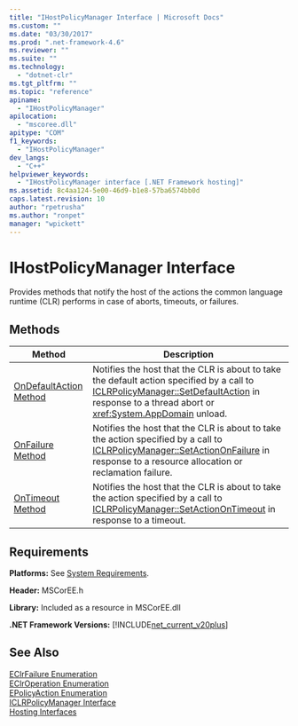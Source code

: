 ```yaml
---
title: "IHostPolicyManager Interface | Microsoft Docs"
ms.custom: ""
ms.date: "03/30/2017"
ms.prod: ".net-framework-4.6"
ms.reviewer: ""
ms.suite: ""
ms.technology: 
  - "dotnet-clr"
ms.tgt_pltfrm: ""
ms.topic: "reference"
apiname: 
  - "IHostPolicyManager"
apilocation: 
  - "mscoree.dll"
apitype: "COM"
f1_keywords: 
  - "IHostPolicyManager"
dev_langs: 
  - "C++"
helpviewer_keywords: 
  - "IHostPolicyManager interface [.NET Framework hosting]"
ms.assetid: 8c4aa124-5e00-46d9-b1e8-57ba6574bb0d
caps.latest.revision: 10
author: "rpetrusha"
ms.author: "ronpet"
manager: "wpickett"
---
```

# IHostPolicyManager Interface
Provides methods that notify the host of the actions the common language runtime (CLR) performs in case of aborts, timeouts, or failures.  
  
## Methods  
  
|Method|Description|  
|------------|-----------------|  
|[OnDefaultAction Method](../../../../docs/framework/unmanaged-api/hosting/ihostpolicymanager-ondefaultaction-method.md)|Notifies the host that the CLR is about to take the default action specified by a call to [ICLRPolicyManager::SetDefaultAction](../../../../docs/framework/unmanaged-api/hosting/iclrpolicymanager-setdefaultaction-method.md) in response to a thread abort or <xref:System.AppDomain> unload.|  
|[OnFailure Method](../../../../docs/framework/unmanaged-api/hosting/ihostpolicymanager-onfailure-method.md)|Notifies the host that the CLR is about to take the action specified by a call to [ICLRPolicyManager::SetActionOnFailure](../../../../docs/framework/unmanaged-api/hosting/iclrpolicymanager-setactiononfailure-method.md) in response to a resource allocation or reclamation failure.|  
|[OnTimeout Method](../../../../docs/framework/unmanaged-api/hosting/ihostpolicymanager-ontimeout-method.md)|Notifies the host that the CLR is about to take the action specified by a call to [ICLRPolicyManager::SetActionOnTimeout](../../../../docs/framework/unmanaged-api/hosting/iclrpolicymanager-setactionontimeout-method.md) in response to a timeout.|  
  
## Requirements  
 **Platforms:** See [System Requirements](../../../../docs/framework/getting-started/system-requirements.md).  
  
 **Header:** MSCorEE.h  
  
 **Library:** Included as a resource in MSCorEE.dll  
  
 **.NET Framework Versions:** [!INCLUDE[net_current_v20plus](../../../../includes/net-current-v20plus-md.md)]  
  
## See Also  
 [EClrFailure Enumeration](../../../../docs/framework/unmanaged-api/hosting/eclrfailure-enumeration.md)   
 [EClrOperation Enumeration](../../../../docs/framework/unmanaged-api/hosting/eclroperation-enumeration.md)   
 [EPolicyAction Enumeration](../../../../docs/framework/unmanaged-api/hosting/epolicyaction-enumeration.md)   
 [ICLRPolicyManager Interface](../../../../docs/framework/unmanaged-api/hosting/iclrpolicymanager-interface.md)   
 [Hosting Interfaces](../../../../docs/framework/unmanaged-api/hosting/hosting-interfaces.md)